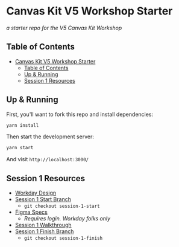 # Canvas Kit V5 Workshop Starter

_a starter repo for the V5 Canvas Kit Workshop_

## Table of Contents

- [Canvas Kit V5 Workshop Starter](#canvas-kit-v5-workshop-starter)
  - [Table of Contents](#table-of-contents)
  - [Up & Running](#up--running)
  - [Session 1 Resources](#session-1-resources)

## Up & Running

First, you'll want to fork this repo and install dependencies:

```sh
yarn install
```

Then start the development server:

```sh
yarn start
```

And visit `http://localhost:3000/`

## Session 1 Resources

- [Workday Design](https://design.workday.com/tokens/basic/)
- [Session 1 Start Branch](https://github.com/alanbsmith/canvas-kit-v5-starter/tree/session-1-start)
  - `git checkout session-1-start`
- [Figma Specs](https://www.figma.com/file/SNDE0b4SBlKz2NXOuizsaz/Canvas-Kit-Workshop-Spec?node-id=42%3A0)
  - _Requires login. Workday folks only_
- [Session 1 Walkthrough](https://gist.github.com/alanbsmith/bfb7ec325d02a97c38d0be81b473c71b)
- [Session 1 Finish Branch](https://github.com/alanbsmith/canvas-kit-v5-starter/tree/session-1-finish)
  - `git checkout session-1-finish`
